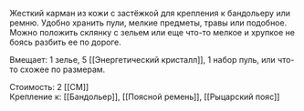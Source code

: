 Жесткий карман из кожи с застёжкой для крепления к бандольеру или ремню. Удобно хранить пули, мелкие предметы, травы или подобное. Можно положить склянку с зельем или еще что-то мелкое и хрупкое не боясь разбить ее по дороге.<br>

Вмещает: 1 зелье, 5 [[Энергетический кристалл]], 1 набор пуль, или что-то схожее по размерам.<br>

Стоимость: 2 [[СМ]]<br>
Крепление к: [[Бандольер]], [[Поясной ремень]], [[Рыцарский пояс]]<br>